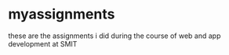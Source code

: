 # myassignments
these are the assignments i did during the course of web and app development at SMIT
